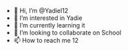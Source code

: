 - 👋 Hi, I’m @Yadiel12
- 👀 I’m interested in Yadie
- 🌱 I’m currently learning it
- 💞️ I’m looking to collaborate on School
- 📫 How to reach me 12

<!---
Yadiel12/Yadiel12 is a ✨ special ✨ repository because its `README.md` (this file) appears on your GitHub profile.
You can click the Preview link to take a look at your changes.
--->

